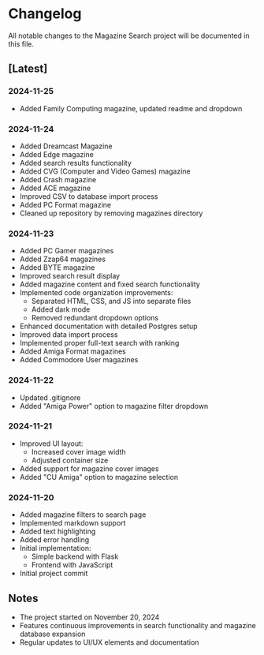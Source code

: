 # Changelog

All notable changes to the Magazine Search project will be documented in this file.

## [Latest]

### 2024-11-25
- Added Family Computing magazine, updated readme and dropdown

### 2024-11-24
- Added Dreamcast Magazine
- Added Edge magazine
- Added search results functionality
- Added CVG (Computer and Video Games) magazine
- Added Crash magazine
- Added ACE magazine
- Improved CSV to database import process
- Added PC Format magazine
- Cleaned up repository by removing magazines directory

### 2024-11-23
- Added PC Gamer magazines
- Added Zzap64 magazines
- Added BYTE magazine
- Improved search result display
- Added magazine content and fixed search functionality
- Implemented code organization improvements:
  - Separated HTML, CSS, and JS into separate files
  - Added dark mode
  - Removed redundant dropdown options
- Enhanced documentation with detailed Postgres setup
- Improved data import process
- Implemented proper full-text search with ranking
- Added Amiga Format magazines
- Added Commodore User magazines

### 2024-11-22
- Updated .gitignore
- Added "Amiga Power" option to magazine filter dropdown

### 2024-11-21
- Improved UI layout:
  - Increased cover image width
  - Adjusted container size
- Added support for magazine cover images
- Added "CU Amiga" option to magazine selection

### 2024-11-20
- Added magazine filters to search page
- Implemented markdown support
- Added text highlighting
- Added error handling
- Initial implementation:
  - Simple backend with Flask
  - Frontend with JavaScript
- Initial project commit

## Notes
- The project started on November 20, 2024
- Features continuous improvements in search functionality and magazine database expansion
- Regular updates to UI/UX elements and documentation
